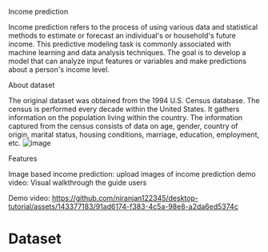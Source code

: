 Income prediction

Income prediction refers to the process of using various data and statistical methods to estimate or forecast an individual's or household's future income. This predictive modeling task is commonly associated with machine learning and data analysis techniques. The goal is to develop a model that can analyze input features or variables and make predictions about a person's income level.

About dataset

The original dataset was obtained from the 1994 U.S. Census database. The census is performed every decade within the United States. It gathers information on the population living within the country. The information captured from the census consists of data on age, gender, country of origin, marital status, housing conditions, marriage, education, employment, etc. 
![image](https://github.com/niranjan122345/desktop-tutorial/assets/143377183/9eba4944-95af-43df-a5f8-f927aaf04d4f)

Features

Image based income prediction: upload images of income prediction
demo video: Visual walkthrough the guide users


Demo video: https://github.com/niranjan122345/desktop-tutorial/assets/143377183/91ad6174-f383-4c5a-98e8-a2da6ed5374c


# Dataset
